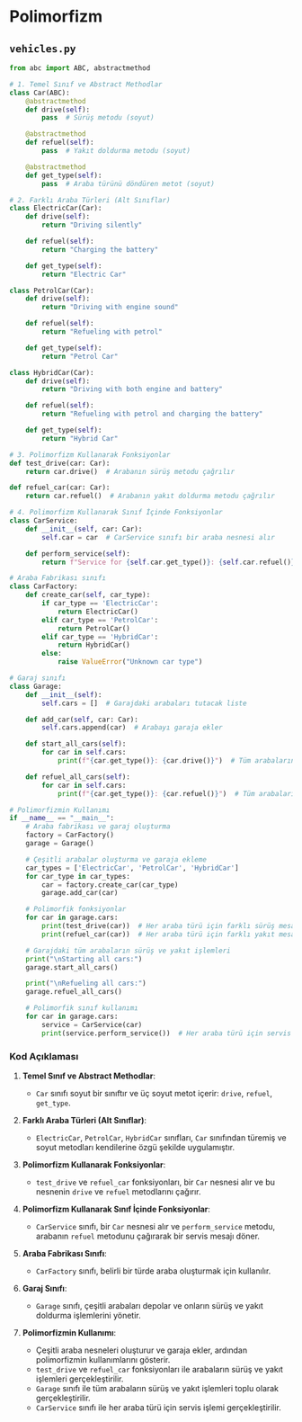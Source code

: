 # Polimorfizm

## `vehicles.py`

```python
from abc import ABC, abstractmethod

# 1. Temel Sınıf ve Abstract Methodlar
class Car(ABC):
    @abstractmethod
    def drive(self):
        pass  # Sürüş metodu (soyut)

    @abstractmethod
    def refuel(self):
        pass  # Yakıt doldurma metodu (soyut)

    @abstractmethod
    def get_type(self):
        pass  # Araba türünü döndüren metot (soyut)

# 2. Farklı Araba Türleri (Alt Sınıflar)
class ElectricCar(Car):
    def drive(self):
        return "Driving silently"

    def refuel(self):
        return "Charging the battery"

    def get_type(self):
        return "Electric Car"

class PetrolCar(Car):
    def drive(self):
        return "Driving with engine sound"

    def refuel(self):
        return "Refueling with petrol"

    def get_type(self):
        return "Petrol Car"

class HybridCar(Car):
    def drive(self):
        return "Driving with both engine and battery"

    def refuel(self):
        return "Refueling with petrol and charging the battery"

    def get_type(self):
        return "Hybrid Car"

# 3. Polimorfizm Kullanarak Fonksiyonlar
def test_drive(car: Car):
    return car.drive()  # Arabanın sürüş metodu çağrılır

def refuel_car(car: Car):
    return car.refuel()  # Arabanın yakıt doldurma metodu çağrılır

# 4. Polimorfizm Kullanarak Sınıf İçinde Fonksiyonlar
class CarService:
    def __init__(self, car: Car):
        self.car = car  # CarService sınıfı bir araba nesnesi alır

    def perform_service(self):
        return f"Service for {self.car.get_type()}: {self.car.refuel()}"  # Arabanın yakıt doldurma işlemini gerçekleştirir

# Araba Fabrikası sınıfı
class CarFactory:
    def create_car(self, car_type):
        if car_type == 'ElectricCar':
            return ElectricCar()
        elif car_type == 'PetrolCar':
            return PetrolCar()
        elif car_type == 'HybridCar':
            return HybridCar()
        else:
            raise ValueError("Unknown car type")

# Garaj sınıfı
class Garage:
    def __init__(self):
        self.cars = []  # Garajdaki arabaları tutacak liste

    def add_car(self, car: Car):
        self.cars.append(car)  # Arabayı garaja ekler

    def start_all_cars(self):
        for car in self.cars:
            print(f"{car.get_type()}: {car.drive()}")  # Tüm arabaların sürüş metotlarını çağırır

    def refuel_all_cars(self):
        for car in self.cars:
            print(f"{car.get_type()}: {car.refuel()}")  # Tüm arabaların yakıt doldurma metotlarını çağırır

# Polimorfizmin Kullanımı
if __name__ == "__main__":
    # Araba fabrikası ve garaj oluşturma
    factory = CarFactory()
    garage = Garage()

    # Çeşitli arabalar oluşturma ve garaja ekleme
    car_types = ['ElectricCar', 'PetrolCar', 'HybridCar']
    for car_type in car_types:
        car = factory.create_car(car_type)
        garage.add_car(car)

    # Polimorfik fonksiyonlar
    for car in garage.cars:
        print(test_drive(car))  # Her araba türü için farklı sürüş mesajı
        print(refuel_car(car))  # Her araba türü için farklı yakıt mesajı

    # Garajdaki tüm arabaların sürüş ve yakıt işlemleri
    print("\nStarting all cars:")
    garage.start_all_cars()

    print("\nRefueling all cars:")
    garage.refuel_all_cars()

    # Polimorfik sınıf kullanımı
    for car in garage.cars:
        service = CarService(car)
        print(service.perform_service())  # Her araba türü için servis mesajı
```

### Kod Açıklaması

1. **Temel Sınıf ve Abstract Methodlar**:
    - `Car` sınıfı soyut bir sınıftır ve üç soyut metot içerir: `drive`, `refuel`, `get_type`.

2. **Farklı Araba Türleri (Alt Sınıflar)**:
    - `ElectricCar`, `PetrolCar`, `HybridCar` sınıfları, `Car` sınıfından türemiş ve soyut metodları kendilerine özgü şekilde uygulamıştır.

3. **Polimorfizm Kullanarak Fonksiyonlar**:
    - `test_drive` ve `refuel_car` fonksiyonları, bir `Car` nesnesi alır ve bu nesnenin `drive` ve `refuel` metodlarını çağırır.

4. **Polimorfizm Kullanarak Sınıf İçinde Fonksiyonlar**:
    - `CarService` sınıfı, bir `Car` nesnesi alır ve `perform_service` metodu, arabanın `refuel` metodunu çağırarak bir servis mesajı döner.

5. **Araba Fabrikası Sınıfı**:
    - `CarFactory` sınıfı, belirli bir türde araba oluşturmak için kullanılır.

6. **Garaj Sınıfı**:
    - `Garage` sınıfı, çeşitli arabaları depolar ve onların sürüş ve yakıt doldurma işlemlerini yönetir.

7. **Polimorfizmin Kullanımı**:
    - Çeşitli araba nesneleri oluşturur ve garaja ekler, ardından polimorfizmin kullanımlarını gösterir.
    - `test_drive` ve `refuel_car` fonksiyonları ile arabaların sürüş ve yakıt işlemleri gerçekleştirilir.
    - `Garage` sınıfı ile tüm arabaların sürüş ve yakıt işlemleri toplu olarak gerçekleştirilir.
    - `CarService` sınıfı ile her araba türü için servis işlemi gerçekleştirilir.
